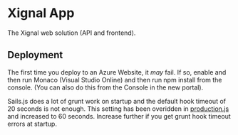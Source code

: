 # Xignal App
The Xignal web solution (API and frontend).


## Deployment

The first time you deploy to an Azure Website, it _may_ fail. If so, enable and then run Monaco (Visual Studio Online) and then run npm install from the console. (You can also do this from the Console in the new portal).

Sails.js does a lot of grunt work on startup and the default hook timeout of 20 seconds is not enough. This setting has been overidden in [production.js](src/config/env/production.js) and increased to 60 seconds. Increase further if you get grunt hook timeout errors at startup.
